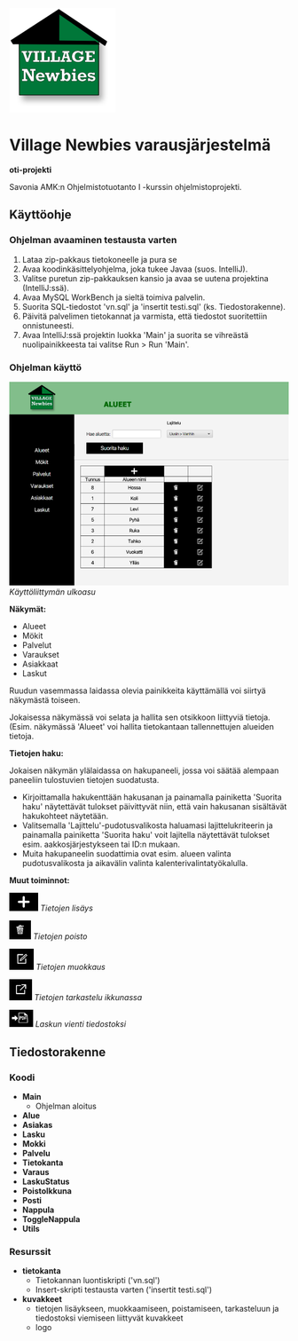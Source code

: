 ![vnlogo.png](src%2Fmain%2Fresources%2Fvnlogo.png)
# Village Newbies varausjärjestelmä
__oti-projekti__

Savonia AMK:n Ohjelmistotuotanto I -kurssin ohjelmistoprojekti.


## Käyttöohje

### Ohjelman avaaminen testausta varten

1. Lataa zip-pakkaus tietokoneelle ja pura se
2. Avaa koodinkäsittelyohjelma, joka tukee Javaa (suos. IntelliJ).
3. Valitse puretun zip-pakkauksen kansio ja avaa se uutena projektina (IntelliJ:ssä).
4. Avaa MySQL WorkBench ja sieltä toimiva palvelin.
5. Suorita SQL-tiedostot 'vn.sql' ja 'insertit testi.sql' (ks. Tiedostorakenne).
6. Päivitä palvelimen tietokannat ja varmista, että tiedostot suoritettiin onnistuneesti.
7. Avaa IntelliJ:ssä projektin luokka 'Main' ja suorita se vihreästä nuolipainikkeesta tai valitse Run > Run 'Main'.

### Ohjelman käyttö


![img.png](src/main/resources/readme-kuvat/kayttoliittymankuva.png)
*Käyttöliittymän ulkoasu*

__Näkymät:__
  - Alueet
  - Mökit
  - Palvelut
  - Varaukset
  - Asiakkaat
  - Laskut

Ruudun vasemmassa laidassa olevia painikkeita käyttämällä voi siirtyä näkymästä toiseen.

Jokaisessa näkymässä voi selata ja hallita sen otsikkoon liittyviä tietoja. 
(Esim. näkymässä 'Alueet' voi hallita tietokantaan tallennettujen alueiden tietoja.


__Tietojen haku:__

Jokaisen näkymän ylälaidassa on hakupaneeli, jossa voi säätää alempaan paneeliin tulostuvien tietojen suodatusta.
- Kirjoittamalla hakukenttään hakusanan ja painamalla painiketta 'Suorita haku' näytettävät tulokset päivittyvät niin, 
että vain hakusanan sisältävät hakukohteet näytetään.
- Valitsemalla 'Lajittelu'-pudotusvalikosta haluamasi lajittelukriteerin ja painamalla painiketta 'Suorita haku' voit 
lajitella näytettävät tulokset esim. aakkosjärjestykseen tai ID:n mukaan.
- Muita hakupaneelin suodattimia ovat esim. alueen valinta pudotusvalikosta ja aikavälin valinta kalenterivalintatyökalulla.

__Muut toiminnot:__

![img.png](src/main/resources/readme-kuvat/lisayskuvake.png)
*Tietojen lisäys*

![img.png](src/main/resources/readme-kuvat/poistokuvake.png)
*Tietojen poisto*

![img.png](src/main/resources/readme-kuvat/muokkauskuvake.png)
*Tietojen muokkaus*

![img.png](src/main/resources/readme-kuvat/tarkastelukuvake.png)
*Tietojen tarkastelu ikkunassa*

![img.png](src/main/resources/readme-kuvat/tiedostoksikuvake.png)
*Laskun vienti tiedostoksi*


## Tiedostorakenne

### Koodi

- __Main__
  - Ohjelman aloitus
- __Alue__
- __Asiakas__
- __Lasku__
- __Mokki__
- __Palvelu__
- __Tietokanta__
- __Varaus__
- __LaskuStatus__
- __PoistoIkkuna__
- __Posti__
- __Nappula__
- __ToggleNappula__
- __Utils__

### Resurssit

- __tietokanta__
  - Tietokannan luontiskripti ('vn.sql')
  - Insert-skripti testausta varten ('insertit testi.sql')
- __kuvakkeet__
  - tietojen lisäykseen, muokkaamiseen, poistamiseen, tarkasteluun ja tiedostoksi viemiseen liittyvät kuvakkeet
  - logo

  

